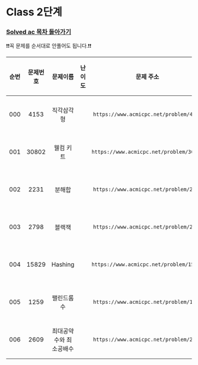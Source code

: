 # Class 2단계

### [Solved ac 목차 돌아가기](../../README.md)

❗️❗️꼭 문제를 순서대로 안풀어도 됩니다.❗️❗️

| 순번  | 문제번호  |     문제이름     |                                 난이도                                 |                    문제 주소                    |               풀이링크                | 상태  | 개인적인 난이도 |
|:---:|:-----:|:------------:|:-------------------------------------------------------------------:|:-------------------------------------------:|:---------------------------------:|:---------:|:-------:|
| 000 | 4153  |    직각삼각형     | <img src ="https://static.solved.ac/tier_small/3.svg" width = "15"> | ```https://www.acmicpc.net/problem/4153```  |    [바로 가기](./직각삼각형/README.md)     | ![DONE](https://img.shields.io/badge/DONE-brightgreen)|  ★☆☆☆☆  |
| 001 | 30802 |    웰컴 키트     | <img src ="https://static.solved.ac/tier_small/3.svg" width = "15"> | ```https://www.acmicpc.net/problem/30802``` |     [바로 가기](./웰컴키트/README.md)     | ![DONE](https://img.shields.io/badge/DONE-brightgreen) |  ★☆☆☆☆  |
| 002 | 2231  |     분해합      | <img src ="https://static.solved.ac/tier_small/4.svg" width = "15"> | ```https://www.acmicpc.net/problem/2231```  |     [바로 가기](./분해합/README.md)      |![DONE](https://img.shields.io/badge/DONE-brightgreen) |  ★★★☆☆  |
| 003 | 2798  |     블랙잭      | <img src ="https://static.solved.ac/tier_small/4.svg" width = "15"> | ```https://www.acmicpc.net/problem/2798```  |     [바로 가기](./블랙잭/README.md)      |![DONE](https://img.shields.io/badge/DONE-brightgreen) |  ★★☆☆☆  |
| 004 | 15829 |   Hashing    | <img src ="https://static.solved.ac/tier_small/4.svg" width = "15"> | ```https://www.acmicpc.net/problem/15829``` |   [바로 가기](./Hashing/README.md)    |![DONE](https://img.shields.io/badge/DONE-brightgreen)|★★☆☆☆|
| 005 | 1259  |    팰린드롬수     | <img src ="https://static.solved.ac/tier_small/5.svg" width = "15"> | ```https://www.acmicpc.net/problem/1259```  |    [바로 가기](./팰린드롬수/README.md)     |![DONE](https://img.shields.io/badge/DONE-brightgreen)|  ★★☆☆☆  |
| 006 | 2609  | 최대공약수와 최소공배수 | <img src ="https://static.solved.ac/tier_small/5.svg" width = "15"> | ```https://www.acmicpc.net/problem/2609```  | [바로 가기](./최대공약수와최소공배수/README.md)  |![DONE](https://img.shields.io/badge/DONE-brightgreen) |★☆☆☆☆|